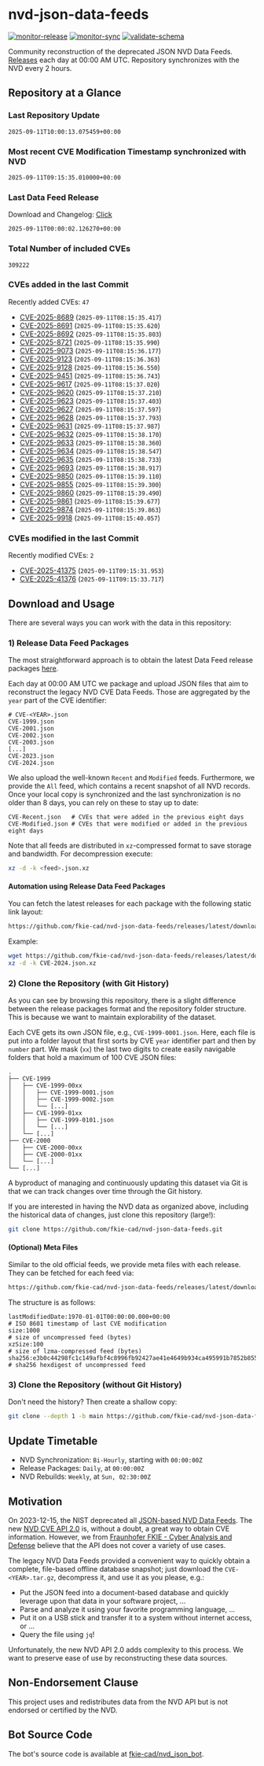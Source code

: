 # nvd-json-data-feeds

[![monitor-release](https://github.com/fkie-cad/nvd-json-data-feeds/actions/workflows/monitor_release.yml/badge.svg)](https://github.com/fkie-cad/nvd-json-data-feeds/actions/workflows/monitor_release.yml)
[![monitor-sync](https://github.com/fkie-cad/nvd-json-data-feeds/actions/workflows/monitor_sync.yml/badge.svg)](https://github.com/fkie-cad/nvd-json-data-feeds/actions/workflows/monitor_sync.yml)
[![validate-schema](https://github.com/fkie-cad/nvd-json-data-feeds/actions/workflows/validate_schema.yml/badge.svg)](https://github.com/fkie-cad/nvd-json-data-feeds/actions/workflows/validate_schema.yml)

Community reconstruction of the deprecated JSON NVD Data Feeds.
[Releases](https://github.com/fkie-cad/nvd-json-data-feeds/releases/latest) each day at 00:00 AM UTC.
Repository synchronizes with the NVD every 2 hours.

## Repository at a Glance

### Last Repository Update

```plain
2025-09-11T10:00:13.075459+00:00
```

### Most recent CVE Modification Timestamp synchronized with NVD

```plain
2025-09-11T09:15:35.010000+00:00
```

### Last Data Feed Release

Download and Changelog: [Click](https://github.com/fkie-cad/nvd-json-data-feeds/releases/latest)

```plain
2025-09-11T00:00:02.126270+00:00
```

### Total Number of included CVEs

```plain
309222
```

### CVEs added in the last Commit

Recently added CVEs: `47`

- [CVE-2025-8689](CVE-2025/CVE-2025-86xx/CVE-2025-8689.json) (`2025-09-11T08:15:35.417`)
- [CVE-2025-8691](CVE-2025/CVE-2025-86xx/CVE-2025-8691.json) (`2025-09-11T08:15:35.620`)
- [CVE-2025-8692](CVE-2025/CVE-2025-86xx/CVE-2025-8692.json) (`2025-09-11T08:15:35.803`)
- [CVE-2025-8721](CVE-2025/CVE-2025-87xx/CVE-2025-8721.json) (`2025-09-11T08:15:35.990`)
- [CVE-2025-9073](CVE-2025/CVE-2025-90xx/CVE-2025-9073.json) (`2025-09-11T08:15:36.177`)
- [CVE-2025-9123](CVE-2025/CVE-2025-91xx/CVE-2025-9123.json) (`2025-09-11T08:15:36.363`)
- [CVE-2025-9128](CVE-2025/CVE-2025-91xx/CVE-2025-9128.json) (`2025-09-11T08:15:36.550`)
- [CVE-2025-9451](CVE-2025/CVE-2025-94xx/CVE-2025-9451.json) (`2025-09-11T08:15:36.743`)
- [CVE-2025-9617](CVE-2025/CVE-2025-96xx/CVE-2025-9617.json) (`2025-09-11T08:15:37.020`)
- [CVE-2025-9620](CVE-2025/CVE-2025-96xx/CVE-2025-9620.json) (`2025-09-11T08:15:37.210`)
- [CVE-2025-9623](CVE-2025/CVE-2025-96xx/CVE-2025-9623.json) (`2025-09-11T08:15:37.403`)
- [CVE-2025-9627](CVE-2025/CVE-2025-96xx/CVE-2025-9627.json) (`2025-09-11T08:15:37.597`)
- [CVE-2025-9628](CVE-2025/CVE-2025-96xx/CVE-2025-9628.json) (`2025-09-11T08:15:37.793`)
- [CVE-2025-9631](CVE-2025/CVE-2025-96xx/CVE-2025-9631.json) (`2025-09-11T08:15:37.987`)
- [CVE-2025-9632](CVE-2025/CVE-2025-96xx/CVE-2025-9632.json) (`2025-09-11T08:15:38.170`)
- [CVE-2025-9633](CVE-2025/CVE-2025-96xx/CVE-2025-9633.json) (`2025-09-11T08:15:38.360`)
- [CVE-2025-9634](CVE-2025/CVE-2025-96xx/CVE-2025-9634.json) (`2025-09-11T08:15:38.547`)
- [CVE-2025-9635](CVE-2025/CVE-2025-96xx/CVE-2025-9635.json) (`2025-09-11T08:15:38.733`)
- [CVE-2025-9693](CVE-2025/CVE-2025-96xx/CVE-2025-9693.json) (`2025-09-11T08:15:38.917`)
- [CVE-2025-9850](CVE-2025/CVE-2025-98xx/CVE-2025-9850.json) (`2025-09-11T08:15:39.110`)
- [CVE-2025-9855](CVE-2025/CVE-2025-98xx/CVE-2025-9855.json) (`2025-09-11T08:15:39.300`)
- [CVE-2025-9860](CVE-2025/CVE-2025-98xx/CVE-2025-9860.json) (`2025-09-11T08:15:39.490`)
- [CVE-2025-9861](CVE-2025/CVE-2025-98xx/CVE-2025-9861.json) (`2025-09-11T08:15:39.677`)
- [CVE-2025-9874](CVE-2025/CVE-2025-98xx/CVE-2025-9874.json) (`2025-09-11T08:15:39.863`)
- [CVE-2025-9918](CVE-2025/CVE-2025-99xx/CVE-2025-9918.json) (`2025-09-11T08:15:40.057`)


### CVEs modified in the last Commit

Recently modified CVEs: `2`

- [CVE-2025-41375](CVE-2025/CVE-2025-413xx/CVE-2025-41375.json) (`2025-09-11T09:15:31.953`)
- [CVE-2025-41376](CVE-2025/CVE-2025-413xx/CVE-2025-41376.json) (`2025-09-11T09:15:33.717`)


## Download and Usage

There are several ways you can work with the data in this repository:

### 1) Release Data Feed Packages

The most straightforward approach is to obtain the latest Data Feed release packages [here](https://github.com/fkie-cad/nvd-json-data-feeds/releases/latest).

Each day at 00:00 AM UTC we package and upload JSON files that aim to reconstruct the legacy NVD CVE Data Feeds.
Those are aggregated by the `year` part of the CVE identifier:

```
# CVE-<YEAR>.json
CVE-1999.json
CVE-2001.json
CVE-2002.json
CVE-2003.json
[...]
CVE-2023.json
CVE-2024.json
```

We also upload the well-known `Recent` and `Modified` feeds.
Furthermore, we provide the `All` feed, which contains a recent snapshot of all NVD records.
Once your local copy is synchronized and the last synchronization is no older than 8 days, you can rely on these to stay up to date:

```plain
CVE-Recent.json   # CVEs that were added in the previous eight days
CVE-Modified.json # CVEs that were modified or added in the previous eight days
```

Note that all feeds are distributed in `xz`-compressed format to save storage and bandwidth.
For decompression execute:

```sh
xz -d -k <feed>.json.xz
```

#### Automation using Release Data Feed Packages

You can fetch the latest releases for each package with the following static link layout:

```sh
https://github.com/fkie-cad/nvd-json-data-feeds/releases/latest/download/CVE-<YEAR>.json.xz
```

Example:

```sh
wget https://github.com/fkie-cad/nvd-json-data-feeds/releases/latest/download/CVE-2024.json.xz
xz -d -k CVE-2024.json.xz
```

### 2) Clone the Repository (with Git History)

As you can see by browsing this repository, there is a slight difference between the release packages format and the repository folder structure.
This is because we want to maintain explorability of the dataset.

Each CVE gets its own JSON file, e.g., `CVE-1999-0001.json`.
Here, each file is put into a folder layout that first sorts by CVE `year` identifier part and then by `number` part.
We mask (`xx`) the last two digits to create easily navigable folders that hold a maximum of 100 CVE JSON files:

```plain
.
├── CVE-1999
│   ├── CVE-1999-00xx
│   │   ├── CVE-1999-0001.json
│   │   ├── CVE-1999-0002.json
│   │   └── [...]
│   ├── CVE-1999-01xx
│   │   ├── CVE-1999-0101.json
│   │   └── [...]
│   └── [...]
├── CVE-2000
│   ├── CVE-2000-00xx
│   ├── CVE-2000-01xx
│   └── [...]
└── [...]
```

A byproduct of managing and continuously updating this dataset via Git is that we can track changes over time through the Git history.

If you are interested in having the NVD data as organized above, including the historical data of changes, just clone this repository (large!):

```sh
git clone https://github.com/fkie-cad/nvd-json-data-feeds.git
```

#### (Optional) Meta Files

Similar to the old official feeds, we provide meta files with each release. They can be fetched for each feed via:

```sh
https://github.com/fkie-cad/nvd-json-data-feeds/releases/latest/download/CVE-<YEAR>.meta
```

The structure is as follows:

```plain
lastModifiedDate:1970-01-01T00:00:00.000+00:00                          # ISO 8601 timestamp of last CVE modification
size:1000                                                               # size of uncompressed feed (bytes)
xzSize:100                                                              # size of lzma-compressed feed (bytes)
sha256:e3b0c44298fc1c149afbf4c8996fb92427ae41e4649b934ca495991b7852b855 # sha256 hexdigest of uncompressed feed
```

### 3) Clone the Repository (without Git History)

Don't need the history? Then create a shallow copy:

```sh
git clone --depth 1 -b main https://github.com/fkie-cad/nvd-json-data-feeds.git
```


## Update Timetable

* NVD Synchronization: `Bi-Hourly`, starting with `00:00:00Z`
* Release Packages: `Daily`, at `00:00:00Z`
* NVD Rebuilds: `Weekly`, at `Sun, 02:30:00Z`


## Motivation

On 2023-12-15, the NIST deprecated all [JSON-based NVD Data Feeds](https://nvd.nist.gov/vuln/data-feeds#divRetirementBanner-1).
The new [NVD CVE API 2.0](https://nvd.nist.gov/developers/vulnerabilities) is, without a doubt, a great way to obtain CVE information.
However, we from [Fraunhofer FKIE - Cyber Analysis and Defense](https://www.fkie.fraunhofer.de/en/departments/cad.html) believe that the API does not cover a variety of use cases.

The legacy NVD Data Feeds provided a convenient way to quickly obtain a complete, file-based offline database snapshot; just download the `CVE-<YEAR>.tar.gz`, decompress it, and use it as you please, e.g.:

- Put the JSON feed into a document-based database and quickly leverage upon that data in your software project, ...
- Parse and analyze it using your favorite programming language, ...
- Put it on a USB stick and transfer it to a system without internet access, or ...
- Query the file using `jq`!

Unfortunately, the new NVD API 2.0 adds complexity to this process.
We want to preserve ease of use by reconstructing these data sources.

## Non-Endorsement Clause

This project uses and redistributes data from the NVD API but is not endorsed or certified by the NVD.

## Bot Source Code

The bot's source code is available at [fkie-cad/nvd\_json\_bot](https://github.com/fkie-cad/nvd_json_bot).